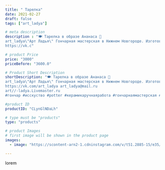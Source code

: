```yaml
---
title: " Тарелка"
date: 2021-02-27
draft: false
tags: ["art_ladya"]

# meta description
description : "🍽 Тарелка в образе Ананаса 🍍 
art_ladya\"Арт Ладья\" Гончарная мастерская в Нижнем Новгороде. Изготовление керамики и мастер//-классы по обучению. 
https://vk.c"

# product Price
price: "3000"
priceBefore: "3600.0"

# Product Short Description
shortDescription: "🍽 Тарелка в образе Ананаса 🍍 
art_ladya\"Арт Ладья\" Гончарная мастерская в Нижнем Новгороде. Изготовление керамики и мастер//-классы по обучению. 
https://vk.com/art_ladya art_ladya@mail.ru 
art//-ladya.Livemaster.ru
#гончар #исскуство #potter #керамикаручнаяработа #гончарнаямастерская #handmade #посудаизглины #керамика #гончарнаяпосуда #эксклюзивнаякерамика #dishes #decor #ceramicar #роспись #ананас #earthenware #ceramic #design #restaurant #ceramicart #нижнийновгород #авторскаякерамика #bowl #dish #тарелка #plate"

#product ID
productID: "CLynGlNDaLh"

# type must be "products"
type: "products"

# product Images
# first image will be shown in the product page
images:
  - image: "https://scontent-arn2-1.cdninstagram.com/v/t51.2885-15/e35/153654408_1074871372997485_7288498846603307019_n.jpg?tp=1&_nc_ht=scontent-arn2-1.cdninstagram.com&_nc_cat=101&_nc_ohc=5WZuakeQPgcAX9YyGs8&ccb=7-4&oh=69e6aead85b4c5bc6b6066e9e3b7e537&oe=6083BB1E&_nc_sid=86f79a&ig_cache_key=MjUxODI0NzExNzczMTc2NzAwOQ%3D%3D.2-ccb7-4"

---
```

lorem

